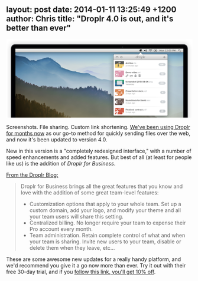 layout: post
date: 2014-01-11 13:25:49 +1200
author: Chris
title: "Droplr 4.0 is out, and it's better than ever"
----

![mac-headline.png](/media/2014-01-11-mac-headline.png)

<!-- excerpt -->

Screenshots. File sharing. Custom link shortening. [We've been using Droplr for months now](https://iwantmyname.com/blog/2013/11/the-tools-we-use-droplr-for-sharing-files-and-taking-screenshots.html) as our go-to method for quickly sending files over the web, and now it's been updated to version 4.0.

New in this version is a "completely redesigned interface," with a number of speed enhancements and added features. But best of all (at least for people like us) is the addition of *Droplr for Business*.

<!-- /excerpt -->

[From the Droplr Blog:](http://droplr.tumblr.com/post/72887569533)

> Droplr for Business brings all the great features that you know and love with the addition of some great team-level features:
>
> + Customization options that apply to your whole team. Set up a custom domain, add your logo, and modify your theme and all your team users will share this setting.
> + Centralized billing. No longer require your team to expense their Pro account every month.
> + Team administration. Retain complete control of what and when your team is sharing. Invite new users to your team, disable or delete them when they leave, etc...

These are some awesome new updates for a really handy platform, and we'd recommend you give it a go now more than ever. Try it out with their free 30-day trial, and if you [follow this link, you'll get 10% off](https://droplr.com/join/d/rcz960T9).
